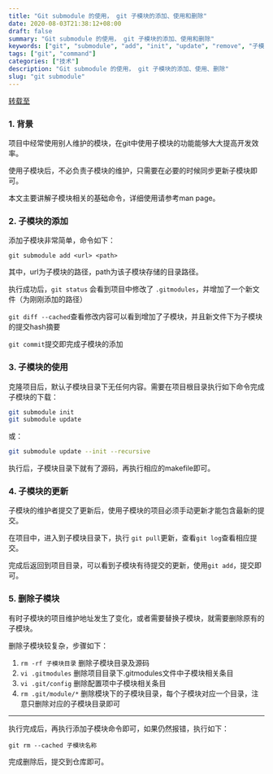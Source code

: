 ```yaml
---
title: "Git submodule 的使用， git 子模块的添加、使用和删除"
date: 2020-08-03T21:38:12+08:00
draft: false
summary: "Git submodule 的使用， git 子模块的添加、使用和删除"
keywords: ["git", "submodule", "add", "init", "update", "remove", "子模块", "添加", "使用", "删除"]
tags: ["git", "command"]
categories: ["技术"]
description: "Git submodule 的使用， git 子模块的添加、使用、删除"
slug: "git submodule"
---
```


[转载至](https://blog.csdn.net/guotianqing/article/details/82391665 "git中submodule子模块的添加、使用和删除")


### 1. **背景**

项目中经常使用别人维护的模块，在git中使用子模块的功能能够大大提高开发效率。

使用子模块后，不必负责子模块的维护，只需要在必要的时候同步更新子模块即可。

本文主要讲解子模块相关的基础命令，详细使用请参考man page。

### 2. **子模块的添加**

添加子模块非常简单，命令如下：

`git submodule add <url> <path>`

其中，url为子模块的路径，path为该子模块存储的目录路径。

执行成功后，`git status` 会看到项目中修改了 `.gitmodules`，并增加了一个新文件（为刚刚添加的路径）

`git diff --cached`查看修改内容可以看到增加了子模块，并且新文件下为子模块的提交hash摘要

`git commit`提交即完成子模块的添加

### 3. **子模块的使用**

克隆项目后，默认子模块目录下无任何内容。需要在项目根目录执行如下命令完成子模块的下载：

```bash
git submodule init
git submodule update
```

或：

```bash
git submodule update --init --recursive
```

执行后，子模块目录下就有了源码，再执行相应的makefile即可。

### 4. **子模块的更新**

子模块的维护者提交了更新后，使用子模块的项目必须手动更新才能包含最新的提交。

在项目中，进入到子模块目录下，执行 `git pull`更新，查看`git log`查看相应提交。

完成后返回到项目目录，可以看到子模块有待提交的更新，使用`git add`，提交即可。

### 5. **删除子模块**

有时子模块的项目维护地址发生了变化，或者需要替换子模块，就需要删除原有的子模块。

删除子模块较复杂，步骤如下：

1. `rm -rf 子模块目录` 删除子模块目录及源码
2. `vi .gitmodules` 删除项目目录下.gitmodules文件中子模块相关条目
3. `vi .git/config` 删除配置项中子模块相关条目
4. `rm .git/module/*` 删除模块下的子模块目录，每个子模块对应一个目录，注意只删除对应的子模块目录即可

---

执行完成后，再执行添加子模块命令即可，如果仍然报错，执行如下：

`git rm --cached 子模块名称`

完成删除后，提交到仓库即可。
